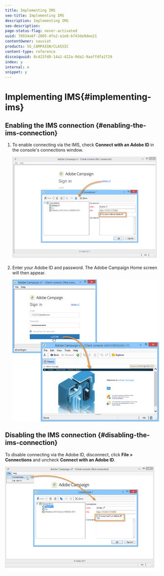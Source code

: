 ```yaml
---
title: Implementing IMS
seo-title: Implementing IMS
description: Implementing IMS
seo-description: 
page-status-flag: never-activated
uuid: 78934a6f-2805-4fe2-a1e8-b743da9dee21
contentOwner: sauviat
products: SG_CAMPAIGN/CLASSIC
content-type: reference
discoiquuid: 8c422fd0-14a2-422a-9da2-9aaffdfa1f29
index: y
internal: n
snippet: y
---
```


# Implementing IMS{#implementing-ims}

## Enabling the IMS connection {#enabling-the-ims-connection}

1. To enable connecting via the IMS, check **Connect with an Adobe ID** in the console's connections window.

   ![](assets/ims_1.png)

1. Enter your Adobe ID and password. The Adobe Campaign Home screen will then appear.

   ![](assets/ims_2.png)

## Disabling the IMS connection {#disabling-the-ims-connection}

To disable connecting via the Adobe ID, disconnect, click **File > Connections** and uncheck **Connect with an Adobe ID**. 

![](assets/ims_4.png)

